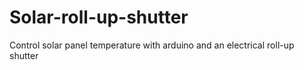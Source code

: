 # Solar-roll-up-shutter
Control solar panel temperature with arduino and an electrical roll-up shutter
